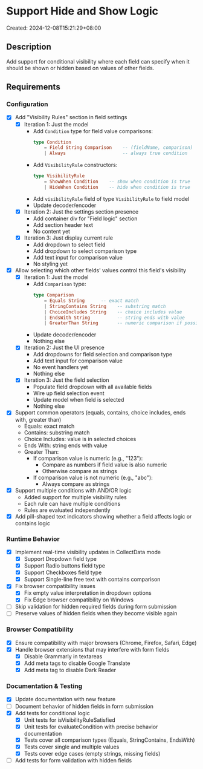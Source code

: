 # Support Hide and Show Logic

Created: 2024-12-08T15:21:29+08:00

## Description

Add support for conditional visibility where each field can specify when it should be shown or hidden based on values of other fields.

## Requirements

### Configuration
- [x] Add "Visibility Rules" section in field settings
    - [x] Iteration 1: Just the model
        - Add `Condition` type for field value comparisons:
          ```elm
          type Condition
              = Field String Comparison    -- (fieldName, comparison)
              | Always                     -- always true condition
          ```
        - Add `VisibilityRule` constructors:
          ```elm
          type VisibilityRule
              = ShowWhen Condition    -- show when condition is true
              | HideWhen Condition    -- hide when condition is true
          ```
        - Add `visibilityRule` field of type `VisibilityRule` to field model
        - Update decoder/encoder
    - [x] Iteration 2: Just the settings section presence
        - Add container div for "Field logic" section
        - Add section header text
        - No content yet
    - [x] Iteration 3: Just display current rule
        - Add dropdown to select field
        - Add dropdown to select comparison type
        - Add text input for comparison value
        - No styling yet
- [x] Allow selecting which other fields' values control this field's visibility
    - [x] Iteration 1: Just the model
        - Add `Comparison` type:
          ```elm
          type Comparison
              = Equals String      -- exact match
              | StringContains String    -- substring match
              | ChoiceIncludes String    -- choice includes value
              | EndsWith String          -- string ends with value
              | GreaterThan String       -- numeric comparison if possible, string otherwise
          ```
        - Update decoder/encoder
        - Nothing else
    - [x] Iteration 2: Just the UI presence
        - Add dropdowns for field selection and comparison type
        - Add text input for comparison value
        - No event handlers yet
        - Nothing else
    - [x] Iteration 3: Just the field selection
        - Populate field dropdown with all available fields
        - Wire up field selection event
        - Update model when field is selected
        - Nothing else
- [x] Support common operators (equals, contains, choice includes, ends with, greater than)
    - Equals: exact match
    - Contains: substring match
    - Choice Includes: value is in selected choices
    - Ends With: string ends with value
    - Greater Than: 
        - If comparison value is numeric (e.g., "123"):
            - Compare as numbers if field value is also numeric
            - Otherwise compare as strings
        - If comparison value is not numeric (e.g., "abc"):
            - Always compare as strings
- [x] Support multiple conditions with AND/OR logic
    - Added support for multiple visibility rules
    - Each rule can have multiple conditions
    - Rules are evaluated independently
- [x] Add pill-shaped text indicators showing whether a field affects logic or contains logic

### Runtime Behavior
- [x] Implement real-time visibility updates in CollectData mode
    - [x] Support Dropdown field type
    - [x] Support Radio buttons field type  
    - [x] Support Checkboxes field type
    - [x] Support Single-line free text with contains comparison
- [x] Fix browser compatibility issues
    - [x] Fix empty value interpretation in dropdown options
    - [x] Fix Edge browser compatibility on Windows
- [ ] Skip validation for hidden required fields during form submission
- [ ] Preserve values of hidden fields when they become visible again

### Browser Compatibility
- [x] Ensure compatibility with major browsers (Chrome, Firefox, Safari, Edge)
- [x] Handle browser extensions that may interfere with form fields
    - [x] Disable Grammarly in textareas
    - [x] Add meta tags to disable Google Translate
    - [x] Add meta tag to disable Dark Reader

### Documentation & Testing
- [x] Update documentation with new feature
- [ ] Document behavior of hidden fields in form submission
- [x] Add tests for conditional logic
    - [x] Unit tests for isVisibilityRuleSatisfied
    - [x] Unit tests for evaluateCondition with precise behavior documentation
    - [x] Tests cover all comparison types (Equals, StringContains, EndsWith)
    - [x] Tests cover single and multiple values
    - [x] Tests cover edge cases (empty strings, missing fields)
- [ ] Add tests for form validation with hidden fields
